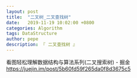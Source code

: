 ```yaml
---
layout: post
title:  "二叉树_二叉查找树"
date:   2019-11-19 10:02:00 +0800
categories: Algorithm
tags: DataStructure
author: pepe
description: 『 二叉查找树 』
---
```


看图轻松理解数据结构与算法系列(二叉搜索树) - 掘金
https://juejin.im/post/5b60fd59f265da0f8d3675c5



































